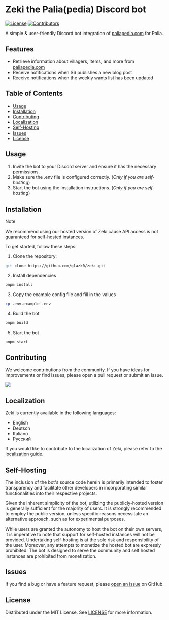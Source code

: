 # Zeki the Palia(pedia) Discord bot

[![License](https://img.shields.io/github/license/glazk0/zeki)](LICENSE)
[![Contributors](https://img.shields.io/github/contributors/glazk0/zeki.svg)](https://gitHub.com/glazk0/zeki/graphs/contributors/)

A simple & user-friendly Discord bot integration of [paliapedia.com](https://paliapedia.com/) for Palia.

## Features

- Retrieve information about villagers, items, and more from [paliapedia.com](https://paliapedia.com/)
- Receive notifications when S6 publishes a new blog post
- Receive notifications when the weekly wants list has been updated

## Table of Contents

- [Usage](#usage)
- [Installation](#installation)
- [Contributing](#contributing)
- [Localization](#localization)
- [Self-Hosting](#self-hosting)
- [Issues](#issues)
- [License](#license)

## Usage

1. Invite the bot to your Discord server and ensure it has the necessary permissions.
2. Make sure the .env file is configured correctly. (*Only if you are self-hosting*)
3. Start the bot using the installation instructions. (*Only if you are self-hosting*)

## Installation

> [!NOTE]  
> We recommend using our hosted version of Zeki cause API access is not guaranteed for self-hosted instances.

To get started, follow these steps:

1. Clone the repository:

```bash
git clone https://github.com/glazk0/zeki.git
```

2. Install dependencies

```bash
pnpm install
```

3. Copy the example config file and fill in the values

```bash
cp .env.example .env
```

4. Build the bot

```bash
pnpm build
```

5. Start the bot

```bash
pnpm start
```

## Contributing

We welcome contributions from the community. If you have ideas for improvements or find issues, please open a pull request or submit an issue.

<a href="https://github.com/glazk0/zeki/graphs/contributors">
  <img src="https://contrib.rocks/image?repo=glazk0/zeki" />
</a>

## Localization

Zeki is currently available in the following languages:

- English
- Deutsch
- Italiano
- Русский

If you would like to contribute to the localization of Zeki, please refer to the [localization](.github/LOCALIZATION.md) guide.

## Self-Hosting

The inclusion of the bot's source code herein is primarily intended to foster transparency and facilitate other developers in incorporating similar functionalities into their respective projects.

Given the inherent simplicity of the bot, utilizing the publicly-hosted version is generally sufficient for the majority of users. It is strongly recommended to employ the public version, unless specific reasons necessitate an alternative approach, such as for experimental purposes.

While users are granted the autonomy to host the bot on their own servers, it is imperative to note that support for self-hosted instances will not be provided. Undertaking self-hosting is at the sole risk and responsibility of the user. Moreover, any attempts to monetize the hosted bot are expressly prohibited. The bot is designed to serve the community and self hosted instances are prohibited from monetization.

## Issues

If you find a bug or have a feature request, please [open an issue](https://github.com/glazk0/zeki/issues/new/choose) on GitHub.

## License

Distributed under the MIT License. See [LICENSE](LICENSE) for more information.
